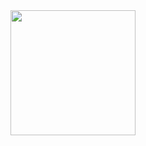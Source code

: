 <img src="https://media1.giphy.com/media/zOvBKUUEERdNm/giphy.gif?cid=790b761155ab82b404330db305e18a67bf41df85d8e6334c&rid=giphy.gif&ct=g" width="200" />
